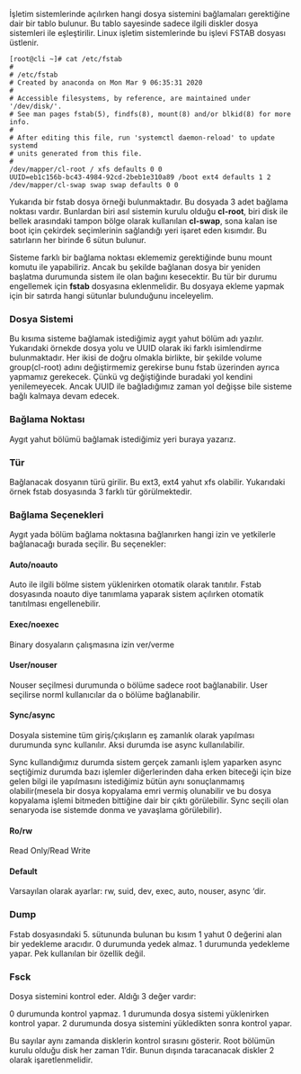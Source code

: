 İşletim sistemlerinde açılırken hangi dosya sistemini bağlamaları gerektiğine dair bir tablo bulunur. Bu tablo sayesinde sadece ilgili diskler dosya sistemleri ile eşleştirilir. Linux işletim sistemlerinde bu işlevi FSTAB dosyası üstlenir.

```
[root@cli ~]# cat /etc/fstab
#
# /etc/fstab
# Created by anaconda on Mon Mar 9 06:35:31 2020
#
# Accessible filesystems, by reference, are maintained under '/dev/disk/'.
# See man pages fstab(5), findfs(8), mount(8) and/or blkid(8) for more info.
#
# After editing this file, run 'systemctl daemon-reload' to update systemd
# units generated from this file.
#
/dev/mapper/cl-root / xfs defaults 0 0
UUID=eb1c156b-bc43-4984-92cd-2beb1e310a89 /boot ext4 defaults 1 2
/dev/mapper/cl-swap swap swap defaults 0 0
```

Yukarıda bir fstab dosya örneği bulunmaktadır. Bu dosyada 3 adet bağlama noktası vardır. Bunlardan biri asıl sistemin kurulu olduğu **cl-root**, biri disk ile bellek arasındaki tampon bölge olarak kullanılan **cl-swap**, sona kalan ise boot için çekirdek seçimlerinin sağlandığı yeri işaret eden kısımdır. Bu satırların her birinde 6 sütun bulunur.

Sisteme farklı bir bağlama noktası eklememiz gerektiğinde bunu mount komutu ile yapabiliriz. Ancak bu şekilde bağlanan dosya bir yeniden başlatma durumunda sistem ile olan bağını kesecektir. Bu tür bir durumu engellemek için **fstab** dosyasına eklenmelidir. Bu dosyaya ekleme yapmak için bir satırda hangi sütunlar bulunduğunu inceleyelim.

### Dosya Sistemi

Bu kısıma sisteme bağlamak istediğimiz aygıt yahut bölüm adı yazılır. Yukarıdaki örnekde dosya yolu ve UUID olarak iki farklı isimlendirme bulunmaktadır. Her ikisi de doğru olmakla birlikte, bir şekilde volume group(cl-root) adını değiştirmemiz gerekirse bunu fstab üzerinden ayrıca yapmamız gerekecek. Çünkü vg değiştiğinde buradaki yol kendini yenilemeyecek. Ancak UUID ile bağladığımız zaman yol değişse bile sisteme bağlı kalmaya devam edecek.

### Bağlama Noktası

Aygıt yahut bölümü bağlamak istediğimiz yeri buraya yazarız.

### Tür

Bağlanacak dosyanın türü girilir. Bu ext3, ext4 yahut xfs olabilir. Yukarıdaki örnek fstab dosyasında 3 farklı tür görülmektedir.

### Bağlama Seçenekleri

Aygıt yada bölüm bağlama noktasına bağlanırken hangi izin ve yetkilerle bağlanacağı burada seçilir. Bu seçenekler:

#### Auto/noauto
Auto ile ilgili bölme sistem yüklenirken otomatik olarak tanıtılır. Fstab dosyasında noauto diye tanımlama yaparak sistem açılırken otomatik tanıtılması engellenebilir.

#### Exec/noexec
Binary dosyaların çalışmasına izin ver/verme

#### User/nouser
Nouser seçilmesi durumunda o bölüme sadece root bağlanabilir. User seçilirse norml kullanıcılar da o bölüme bağlanabilir.

#### Sync/async
Dosyala sistemine tüm giriş/çıkışların eş zamanlık olarak yapılması durumunda sync kullanılır. Aksi durumda ise async kullanılabilir.

Sync kullandığımız durumda sistem gerçek zamanlı işlem yaparken async seçtiğimiz durumda bazı işlemler diğerlerinden daha erken biteceği için bize gelen bilgi ile yapılmasını istediğimiz bütün aynı sonuçlanmamış olabilir(mesela bir dosya kopyalama emri vermiş olunabilir ve bu dosya kopyalama işlemi bitmeden bittiğine dair bir çıktı görülebilir. Sync seçili olan senaryoda ise sistemde donma ve yavaşlama görülebilir).

#### Ro/rw
Read Only/Read Write

#### Default
Varsayılan olarak ayarlar: rw, suid, dev, exec, auto, nouser, async ‘dir.

### Dump
Fstab dosyasındaki 5. sütununda bulunan bu kısım 1 yahut 0 değerini alan bir yedekleme aracıdır. 0 durumunda yedek almaz. 1 durumunda yedekleme yapar. Pek kullanılan bir özellik değil.

### Fsck
Dosya sistemini kontrol eder. Aldığı 3 değer vardır:

0 durumunda kontrol yapmaz.
1 durumunda dosya sistemi yüklenirken kontrol yapar.
2 durumunda dosya sistemini yükledikten sonra kontrol yapar.

Bu sayılar aynı zamanda disklerin kontrol sırasını gösterir. Root bölümün kurulu olduğu disk her zaman 1’dir. Bunun dışında taracanacak diskler 2 olarak işaretlenmelidir.